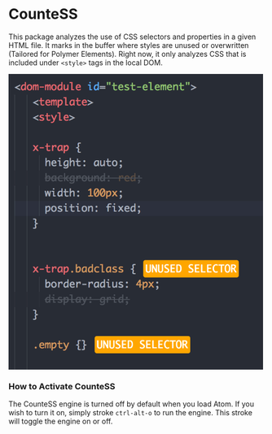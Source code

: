 # CounteSS

This package analyzes the use of CSS selectors and properties in a given HTML file. It marks in the buffer where styles are unused or overwritten (Tailored for Polymer Elements). Right now, it only analyzes CSS that is included under `<style>` tags in the local DOM.

<img width="500px" align="center" src="https://raw.githubusercontent.com/kyle-west/countess/master/screenshots/main1.png"/>


### How to Activate CounteSS

The CounteSS engine is turned off by default when you load Atom. If you wish to turn it on, simply stroke `ctrl-alt-o` to run the engine. This stroke will toggle the engine on or off.
